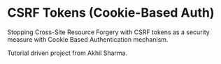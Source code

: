 # CSRF Tokens (Cookie-Based Auth)

Stopping Cross-Site Resource Forgery with CSRF tokens as a security measure
with Cookie Based Authentication mechanism. 

Tutorial driven project from Akhil Sharma.
